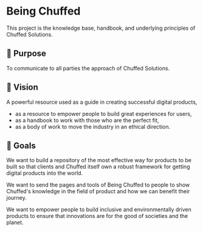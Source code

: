 # Being Chuffed

This project is the knowledge base, handbook, and underlying principles of Chuffed Solutions.

## 🧠 Purpose

To communicate to all parties the approach of Chuffed Solutions.

## 👀 Vision

A powerful resource used as a guide in creating successful digital products, 
- as a resource to empower people to build great experiences for users, 
- as a handbook to work with those who are the perfect fit, 
- as a body of work to move the industry in an ethical direction.

## 🥅 Goals

We want to build a repository of the most effective way for products to be built so that clients and Chuffed itself own a robust framework for getting digital products into the world.

We want to send the pages and tools of Being Chuffed to people to show Chuffed's knowledge in the field of product and how we can benefit their journey.

We want to empower people to build inclusive and environmentally driven products to ensure that innovations are for the good of societies and the planet.
